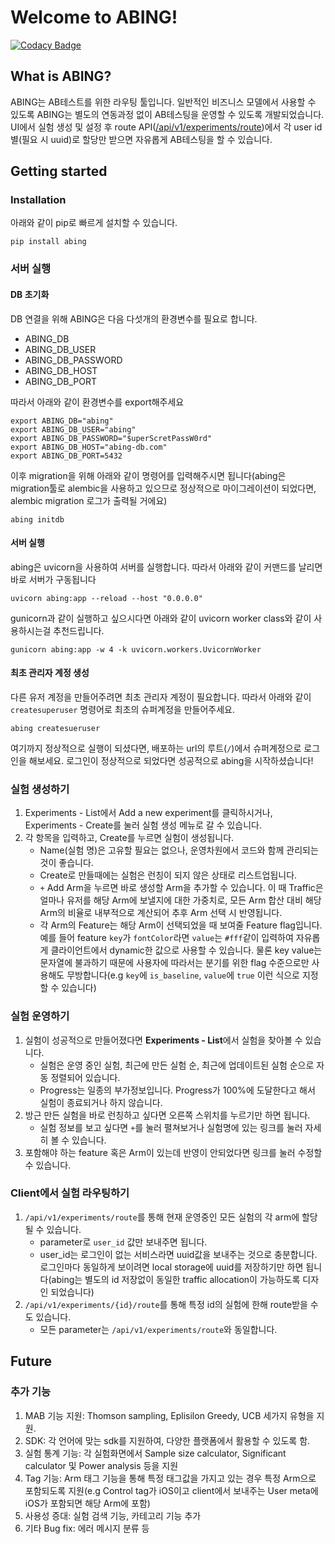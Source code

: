 # Welcome to ABING!

[![Codacy Badge](https://api.codacy.com/project/badge/Grade/0cf2ebc0cfb5447a90ac114df87ea5e8)](https://app.codacy.com/gh/dohyungp/abing?utm_source=github.com&utm_medium=referral&utm_content=dohyungp/abing&utm_campaign=Badge_Grade)

## What is ABING?

ABING는 AB테스트를 위한 라우팅 툴입니다. 일반적인 비즈니스 모델에서 사용할 수 있도록 ABING는 별도의 연동과정 없이 AB테스팅을 운영할 수 있도록 개발되었습니다. UI에서 실험 생성 및 설정 후 route API([/api/v1/experiments/route](localhost:8000/api/v1/experiments/route))에서 각 user id별(필요 시 uuid)로 할당만 받으면 자유롭게 AB테스팅을 할 수 있습니다.

## Getting started

### Installation

아래와 같이 pip로 빠르게 설치할 수 있습니다.
```shell
pip install abing
```

### 서버 실행

#### DB 초기화

DB 연결을 위해 ABING은 다음 다섯개의 환경변수를 필요로 합니다.

- ABING_DB
- ABING_DB_USER
- ABING_DB_PASSWORD
- ABING_DB_HOST
- ABING_DB_PORT

따라서 아래와 같이 환경변수를 export해주세요

```shell
export ABING_DB="abing"
export ABING_DB_USER="abing"
export ABING_DB_PASSWORD="$uperScretPassW0rd"
export ABING_DB_HOST="abing-db.com"
export ABING_DB_PORT=5432
```

이후 migration을 위해 아래와 같이 명령어를 입력해주시면 됩니다(abing은 migration툴로 alembic을 사용하고 있으므로 정상적으로 마이그레이션이 되었다면, alembic migration 로그가 출력될 거에요)

```shell
abing initdb
```

#### 서버 실행

abing은 uvicorn을 사용하여 서버를 실행합니다. 따라서 아래와 같이 커맨드를 날리면 바로 서버가 구동됩니다

```shell
uvicorn abing:app --reload --host "0.0.0.0"
```

gunicorn과 같이 실행하고 싶으시다면 아래와 같이 uvicorn worker class와 같이 사용하시는걸 추천드립니다.

```shell
gunicorn abing:app -w 4 -k uvicorn.workers.UvicornWorker
```

#### 최초 관리자 계정 생성

다른 유저 계정을 만들어주려면 최초 관리자 계정이 필요합니다. 따라서 아래와 같이 `createsuperuser` 명령어로 최초의 슈퍼계정을 만들어주세요.

```shell
abing createsueruser
```

여기까지 정상적으로 실행이 되셨다면, 배포하는 url의 루트(`/`)에서 슈퍼계정으로 로그인을 해보세요. 로그인이 정상적으로 되었다면 성공적으로 abing을 시작하셨습니다!
### 실험 생성하기

1. Experiments - List에서 Add a new experiment를 클릭하시거나, Experiments - Create를 눌러 실험 생성 메뉴로 갈 수 있습니다.
2. 각 항목을 입력하고, Create를 누르면 실험이 생성됩니다.
   * Name(실험 명)은 고유할 필요는 없으나, 운영차원에서 코드와 함께 관리되는 것이 좋습니다.
   * Create로 만들때에는 실험은 런칭이 되지 않은 상태로 리스트업됩니다.
   * `+` Add Arm을 누르면 바로 생성할 Arm을 추가할 수 있습니다. 이 때 Traffic은 얼마나 유저를 해당 Arm에 보낼지에 대한 가중치로, 모든 Arm 합산 대비 해당 Arm의 비율로 내부적으로 계산되어 추후 Arm 선택 시 반영됩니다.
   * 각 Arm의 Feature는 해당 Arm이 선택되었을 때 보여줄 Feature flag입니다. 예를 들어 feature `key`가 `fontColor`라면 `value`는 `#fff`같이 입력하여 자유롭게 클라이언트에서 dynamic한 값으로 사용할 수 있습니다. 물론 key value는 문자열에 불과하기 때문에 사용자에 따라서는 분기를 위한 flag 수준으로만 사용해도 무방합니다(e.g `key`에 `is_baseline`, `value`에 `true` 이런 식으로 지정할 수 있습니다)

### 실험 운영하기

1. 실험이 성공적으로 만들어졌다면 **Experiments - List**에서 실험을 찾아볼 수 있습니다.
   * 실험은 운영 중인 실험, 최근에 만든 실험 순, 최근에 업데이트된 실험 순으로 자동 정렬되어 있습니다.
   * Progress는 일종의 부가정보입니다. Progress가 100%에 도달한다고 해서 실험이 종료되거나 하지 않습니다.
2. 방근 만든 실험을 바로 런칭하고 싶다면 오른쪽 스위치를 누르기만 하면 됩니다.
   * 실험 정보를 보고 싶다면 `+`를 눌러 펼쳐보거나 실험명에 있는 링크를 눌러 자세히 볼 수 있습니다.
3. 포함해야 하는 feature 혹은 Arm이 있는데 반영이 안되었다면 링크를 눌러 수정할 수 있습니다.


### Client에서 실험 라우팅하기

1. `/api/v1/experiments/route`를 통해 현재 운영중인 모든 실험의 각 arm에 할당될 수 있습니다.
   * parameter로 `user_id` 값만 보내주면 됩니다.
   * user_id는 로그인이 없는 서비스라면 uuid값을 보내주는 것으로 충분합니다. 로그인마다 동일하게 보이려면 local storage에 uuid를 저장하기만 하면 됩니다(abing는 별도의 id 저장없이 동일한 traffic allocation이 가능하도록 디자인 되었습니다)
2. `/api/v1/experiments/{id}/route`를 통해 특정 id의 실험에 한해 route받을 수도 있습니다.
   * 모든 parameter는 `/api/v1/experiments/route`와 동일합니다.


## Future

### 추가 기능

1. MAB 기능 지원: Thomson sampling, Eplisilon Greedy, UCB 세가지 유형을 지원.
2. SDK: 각 언어에 맞는 sdk를 지원하여, 다양한 플랫폼에서 활용할 수 있도록 함.
3. 실험 통계 기능: 각 실험화면에서 Sample size calculator, Significant calculator 및 Power analysis 등을 지원
4. Tag 기능: Arm 태그 기능을 통해 특정 태그값을 가지고 있는 경우 특정 Arm으로 포함되도록 지원(e.g Control tag가 iOS이고 client에서 보내주는 User meta에 iOS가 포함되면 해당 Arm에 포함)
5. 사용성 증대: 실험 검색 기능, 카테고리 기능 추가
6. 기타 Bug fix: 에러 메시지 분류 등

